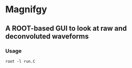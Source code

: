 # Magnifgy

## A ROOT-based GUI to look at raw and deconvoluted waveforms

### Usage

```
root -l run.C
```
